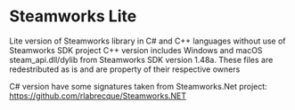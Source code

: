 # Steamworks Lite
Lite version of Steamworks library in C# and C++ languages without use of Steamworks SDK project
C++ version includes Windows and macOS steam_api.dll/dylib from Steamworks SDK version 1.48a. These files are redestributed as is and are property of their respective owners

C# version have some signatures taken from Steamworks.Net project: https://github.com/rlabrecque/Steamworks.NET